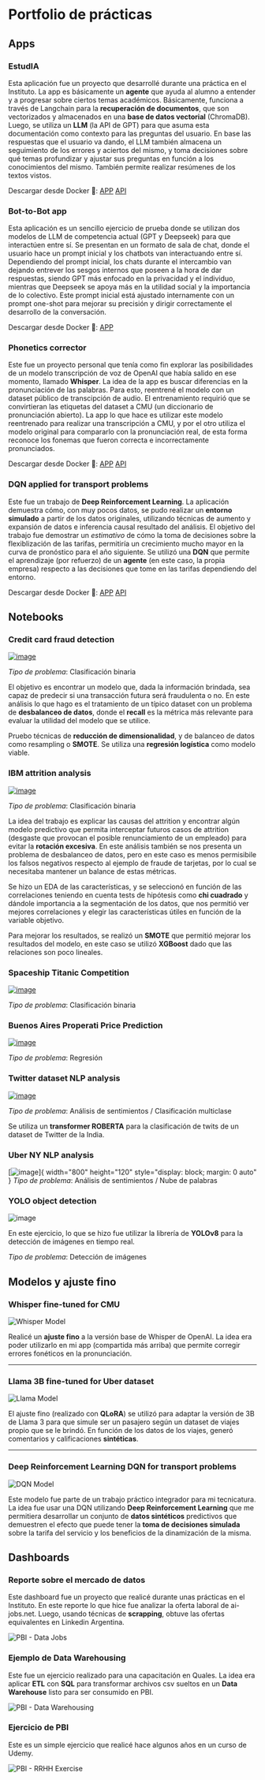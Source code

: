 # Portfolio de prácticas

## Apps

### EstudIA

Esta aplicación fue un proyecto que desarrollé durante una práctica en el Instituto. La app es básicamente un **agente** que ayuda al alumno a entender y a progresar sobre ciertos temas académicos. Básicamente, funciona a través de Langchain para la **recuperación de documentos**, que son vectorizados y almacenados en una **base de datos vectorial** (ChromaDB). Luego, se utiliza un **LLM** (la API de GPT) para que asuma esta documentación como contexto para las preguntas del usuario. En base las respuestas que el usuario va dando, el LLM también almacena un seguimiento de los errores y aciertos del mismo, y toma decisiones sobre qué temas profundizar y ajustar sus preguntas en función a los conocimientos del mismo. También permite realizar resúmenes de los textos vistos.

Descargar desde Docker 🐳: [APP](https://google.com) [API](https://google.com)

### Bot-to-Bot app

Esta aplicación es un sencillo ejercicio de prueba donde se utilizan dos modelos de LLM de competencia actual (GPT y Deepseek) para que interactúen entre sí. Se presentan en un formato de sala de chat, donde el usuario hace un prompt inicial y los chatbots van interactuando entre sí. Dependiendo del prompt inicial, los chats durante el intercambio van dejando entrever los sesgos internos que poseen a la hora de dar respuestas, siendo GPT más enfocado en la privacidad y el individuo, mientras que Deepseek se apoya más en la utilidad social y la importancia de lo colectivo. Este prompt inicial está ajustado internamente con un prompt one-shot para mejorar su precisión y dirigir correctamente el desarrollo de la conversación.

Descargar desde Docker 🐳: [APP](https://google.com)

### Phonetics corrector

Este fue un proyecto personal que tenía como fin explorar las posibilidades de un modelo transcripción de voz de OpenAI que había salido en ese momento, llamado **Whisper**. La idea de la app es buscar diferencias en la pronunciación de las palabras. Para esto, reentrené el modelo con un dataset público de transcipción de audio. El entrenamiento requirió que se convirtieran las etiquetas del dataset a CMU (un diccionario de pronunciación abierto). La app lo que hace es utilizar este modelo reentrenado para realizar una transcripción a CMU, y por el otro utiliza el modelo original para compararlo con la pronunciación real, de esta forma reconoce los fonemas que fueron correcta e incorrectamente pronunciados.

Descargar desde Docker 🐳: [APP](https://google.com) [API](https://google.com)

### DQN applied for transport problems

Este fue un trabajo de **Deep Reinforcement Learning**. La aplicación demuestra cómo, con muy pocos datos, se pudo realizar un **entorno simulado** a partir de los datos originales, utilizando técnicas de aumento y expansión de datos e inferencia causal resultado del análisis. El objetivo del trabajo fue demostrar un *estimativo* de cómo la toma de decisiones sobre la flexiblización de las tarifas, permitiría un crecimiento mucho mayor en la curva de pronóstico para el año siguiente. Se utilizó una **DQN** que permite el aprendizaje (por refuerzo) de un **agente** (en este caso, la propia empresa) respecto a las decisiones que tome en las tarifas dependiendo del entorno.

Descargar desde Docker 🐳: [APP](https://google.com) [API](https://google.com)

## Notebooks

### Credit card fraud detection
[![image](/assets/img/banner_credit_card.png)](https://www.kaggle.com/code/cristianpercivati/detecci-n-de-fraudes-en-tarjetas-de-cr-dito)

*Tipo de problema*: Clasificación binaria 

El objetivo es encontrar un modelo que, dada la información brindada, sea capaz de predecir si una transacción futura será fraudulenta o no. En este análisis lo que hago es el tratamiento de un típico dataset con un problema de **desbalanceo de datos**, donde el **recall** es la métrica más relevante para evaluar la utilidad del modelo que se utilice. 

Pruebo técnicas de **reducción de dimensionalidad**, y de balanceo de datos como resampling o **SMOTE**. Se utiliza una **regresión logística** como modelo viable.

### IBM attrition analysis
[![image](/assets/img/banner_ibm_attrition.png)](https://www.kaggle.com/code/cristianpercivati/rotaci-n-de-empleados-de-ibm)

*Tipo de problema*: Clasificación binaria 

La idea del trabajo es explicar las causas del attrition y encontrar algún modelo predictivo que permita interceptar futuros casos de attrition (desgaste que provocan el posible renunciamiento de un empleado) para evitar la **rotación excesiva**. En este análisis también se nos presenta un problema de desbalanceo de datos, pero en este caso es menos permisibile los falsos negativos respecto al ejemplo de fraude de tarjetas, por lo cual se necesitaba mantener un balance de estas métricas. 

Se hizo un EDA de las características, y se seleccionó en función de las correlaciones teniendo en cuenta tests de hipótesis como **chi cuadrado** y dándole importancia a la segmentación de los datos, que nos permitió ver mejores correlaciones y elegir las características útiles en función de la variable objetivo.

Para mejorar los resultados, se realizó un **SMOTE** que permitió mejorar los resultados del modelo, en este caso se utilizó **XGBoost** dado que las relaciones son poco lineales.

### Spaceship Titanic Competition
[![image](/assets/img/banner_spaceship_titanic.png)](https://www.kaggle.com/code/cristianpercivati/spaceship-titanic-around-80-precision)

*Tipo de problema*: Clasificación binaria 

### Buenos Aires Properati Price Prediction
[![image](/assets/img/banner_properati.png)](https://www.kaggle.com/code/cristianpercivati/buenos-aires-properties-price-prediction)

*Tipo de problema*: Regresión 

### Twitter dataset NLP analysis
[![image](/assets/img/banner_twitter_analysis.png)](https://www.kaggle.com/code/cristianpercivati/transformers-on-twitter-dataset)

*Tipo de problema*: Análisis de sentimientos / Clasificación multiclase

Se utiliza un **transformer ROBERTA** para la clasificación de twits de un dataset de Twitter de la India.

### Uber NY NLP analysis
[![image](/assets/img/banner_uber.png)]{ width="800" height="120" style="display: block; margin: 0 auto" }
*Tipo de problema*: Análisis de sentimientos / Nube de palabras

### YOLO object detection
![image](/assets/img/banner_yolo.png)

En este ejercicio, lo que se hizo fue utilizar la librería de **YOLOv8** para la detección de imágenes en tiempo real.

*Tipo de problema*: Detección de imágenes

## Modelos y ajuste fino

### Whisper fine-tuned for CMU
![Whisper Model](./assets/img/model_1.png)

Realicé un **ajuste fino** a la versión base de Whisper de OpenAI. La idea era poder utilizarlo en mi app (compartida más arriba) que permite corregir errores fonéticos en la pronunciación.

---

### Llama 3B fine-tuned for Uber dataset
![Llama Model](./assets/img/model_2.png)

El ajuste fino (realizado con **QLoRA**) se utilizó para adaptar la versión de 3B de Llama 3 para que simule ser un pasajero según un dataset de viajes propio que se le brindó. En función de los datos de los viajes, generó comentarios y calificaciones **sintéticas**.

---

### Deep Reinforcement Learning DQN for transport problems
![DQN Model](./assets/img/model_3.png)

Este modelo fue parte de un trabajo práctico integrador para mi tecnicatura. La idea fue usar una DQN utilizando **Deep Reinforcement Learning** que me permitiera desarrollar un conjunto de **datos sintéticos** predictivos que demuestren el efecto que puede tener la **toma de decisiones simulada** sobre la tarifa del servicio y los beneficios de la dinamización de la misma.

## Dashboards

### Reporte sobre el mercado de datos

Este dashboard fue un proyecto que realicé durante unas prácticas en el Instituto. En este reporte lo que hice fue analizar la oferta laboral de ai-jobs.net. Luego, usando técnicas de **scrapping**, obtuve las ofertas equivalentes en Linkedin Argentina.

![PBI - Data Jobs](./assets/img/pbi-1.png)

### Ejemplo de Data Warehousing

Este fue un ejercicio realizado para una capacitación en Quales. La idea era aplicar **ETL** con **SQL** para transformar archivos csv sueltos en un **Data Warehouse** listo para ser consumido en PBI.

![PBI - Data Warehousing](./assets/img/pbi-2.png)

### Ejercicio de PBI

Este es un simple ejercicio que realicé hace algunos años en un curso de Udemy.

![PBI - RRHH Exercise](./assets/img/pbi-3.png)
